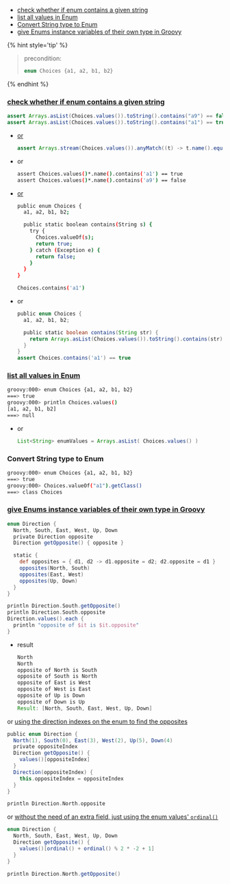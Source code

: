 <!-- START doctoc generated TOC please keep comment here to allow auto update -->
<!-- DON'T EDIT THIS SECTION, INSTEAD RE-RUN doctoc TO UPDATE -->

- [check whether if enum contains a given string](#check-whether-if-enum-contains-a-given-string)
- [list all values in Enum](#list-all-values-in-enum)
- [Convert String type to Enum](#convert-string-type-to-enum)
- [give Enums instance variables of their own type in Groovy](#give-enums-instance-variables-of-their-own-type-in-groovy)

<!-- END doctoc generated TOC please keep comment here to allow auto update -->



{% hint style='tip' %}
> precondition:
> ```groovy
> enum Choices {a1, a2, b1, b2}
> ```
{% endhint %}

### [check whether if enum contains a given string](https://stackoverflow.com/a/51068456/2940319)
```groovy
assert Arrays.asList(Choices.values()).toString().contains("a9") == false
assert Arrays.asList(Choices.values()).toString().contains("a1") == true
```
- [or](https://stackoverflow.com/a/37611080/2940319)
  ```groovy
  assert Arrays.stream(Choices.values()).anyMatch((t) -> t.name().equals("a1")) == true
  ```
- or
  ```bash
  assert Choices.values()*.name().contains('a1') == true
  assert Choices.values()*.name().contains('a9') == false
  ```
- [or](https://stackoverflow.com/a/10171194/2940319)
  ```bash
  public enum Choices {
    a1, a2, b1, b2;

    public static boolean contains(String s) {
      try {
        Choices.valueOf(s);
        return true;
      } catch (Exception e) {
        return false;
      }
    }
  }

  Choices.contains('a1')
  ```

- or
  ```groovy
  public enum Choices {
    a1, a2, b1, b2;

    public static boolean contains(String str) {
      return Arrays.asList(Choices.values()).toString().contains(str)
    }
  }
  assert Choices.contains('a1') == true
  ```

### [list all values in Enum](https://stackoverflow.com/a/15436799/2940319)
```bash
groovy:000> enum Choices {a1, a2, b1, b2}
===> true
groovy:000> println Choices.values()
[a1, a2, b1, b2]
===> null
```
- or
  ```groovy
  List<String> enumValues = Arrays.asList( Choices.values() )
  ```

### Convert String type to Enum
```bash
groovy:000> enum Choices {a1, a2, b1, b2}
===> true
groovy:000> Choices.valueOf("a1").getClass()
===> class Choices
```

### [give Enums instance variables of their own type in Groovy](https://stackoverflow.com/a/11302774/2940319)
```groovy
enum Direction {
  North, South, East, West, Up, Down
  private Direction opposite
  Direction getOpposite() { opposite }

  static {
    def opposites = { d1, d2 -> d1.opposite = d2; d2.opposite = d1 }
    opposites(North, South)
    opposites(East, West)
    opposites(Up, Down)
  }
}

println Direction.South.getOpposite()
println Direction.South.opposite
Direction.values().each {
  println "opposite of $it is $it.opposite"
}
```
- result
  ```groovy
  North
  North
  opposite of North is South
  opposite of South is North
  opposite of East is West
  opposite of West is East
  opposite of Up is Down
  opposite of Down is Up
  Result: [North, South, East, West, Up, Down]
  ```

or [using the direction indexes on the enum to find the opposites](https://ideone.com/OPv1v)
```groovy
public enum Direction {
  North(1), South(0), East(3), West(2), Up(5), Down(4)
  private oppositeIndex
  Direction getOpposite() {
    values()[oppositeIndex]
  }
  Direction(oppositeIndex) {
    this.oppositeIndex = oppositeIndex
  }
}

println Direction.North.opposite
```

or [without the need of an extra field, just using the enum values' `ordinal()`](https://ideone.com/8J8lv)
```groovy
enum Direction {
  North, South, East, West, Up, Down
  Direction getOpposite() {
    values()[ordinal() + ordinal() % 2 * -2 + 1]
  }
}

println Direction.North.getOpposite()
```

